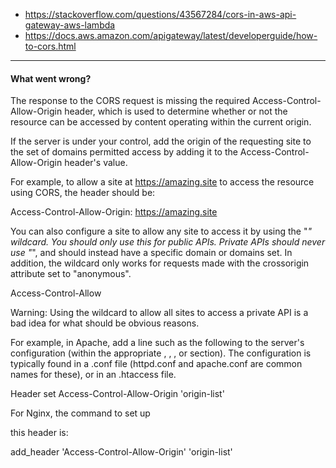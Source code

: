 - https://stackoverflow.com/questions/43567284/cors-in-aws-api-gateway-aws-lambda
- https://docs.aws.amazon.com/apigateway/latest/developerguide/how-to-cors.html

-----------------------------------------

#### What went wrong?

The response to the CORS request is missing the required Access-Control-Allow-Origin header, which is used to determine whether or not the resource can be accessed by content operating within the current origin.

If the server is under your control, add the origin of the requesting site to the set of domains permitted access by adding it to the Access-Control-Allow-Origin header's value.

For example, to allow a site at https://amazing.site to access the resource using CORS, the header should be:

Access-Control-Allow-Origin: https://amazing.site

You can also configure a site to allow any site to access it by using the "*" wildcard. You should only use this for public APIs. Private APIs should never use "*", and should instead have a specific domain or domains set. In addition, the wildcard only works for requests made with the crossorigin attribute set to "anonymous".

Access-Control-Allow

Warning: Using the wildcard to allow all sites to access a private API is a bad idea for what should be obvious reasons.

 

For example, in Apache, add a line such as the following to the server's configuration (within the appropriate <Directory>, <Location>, <Files>, or <VirtualHost> section). The configuration is typically found in a .conf file (httpd.conf and apache.conf are common names for these), or in an .htaccess file.

Header set Access-Control-Allow-Origin 'origin-list'

For Nginx, the command to set up

this header is:

add_header 'Access-Control-Allow-Origin' 'origin-list'
